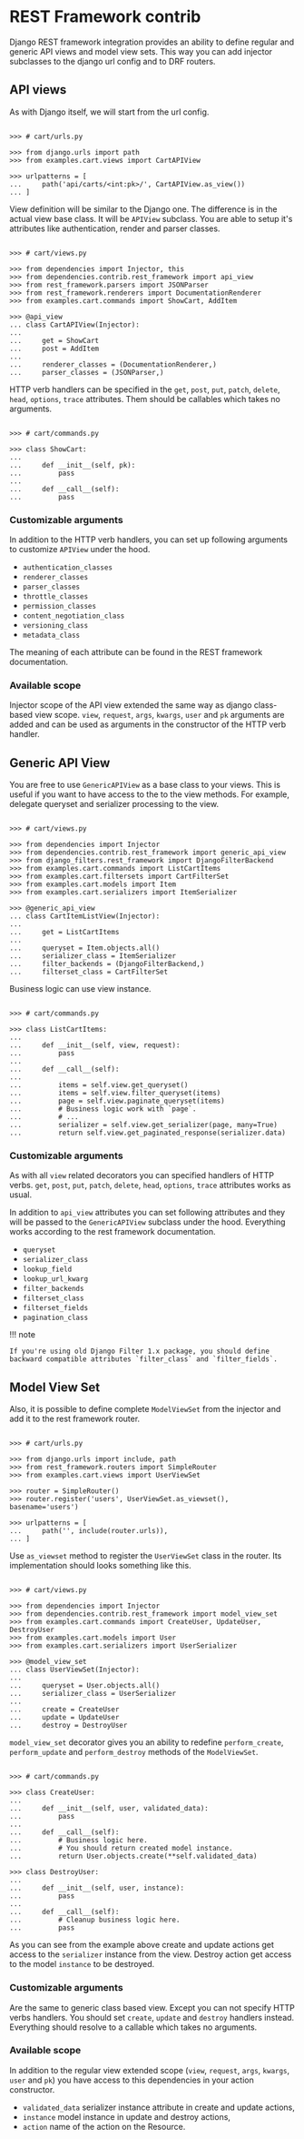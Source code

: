 # REST Framework contrib

Django REST framework integration provides an ability to define regular
and generic API views and model view sets. This way you can add injector
subclasses to the django url config and to DRF routers.

## API views

As with Django itself, we will start from the url config.

```pycon

>>> # cart/urls.py

>>> from django.urls import path
>>> from examples.cart.views import CartAPIView

>>> urlpatterns = [
...     path('api/carts/<int:pk>/', CartAPIView.as_view())
... ]

```

View definition will be similar to the Django one. The difference is in
the actual view base class. It will be `APIView` subclass. You are able
to setup it's attributes like authentication, render and parser classes.

```pycon

>>> # cart/views.py

>>> from dependencies import Injector, this
>>> from dependencies.contrib.rest_framework import api_view
>>> from rest_framework.parsers import JSONParser
>>> from rest_framework.renderers import DocumentationRenderer
>>> from examples.cart.commands import ShowCart, AddItem

>>> @api_view
... class CartAPIView(Injector):
...
...     get = ShowCart
...     post = AddItem
...
...     renderer_classes = (DocumentationRenderer,)
...     parser_classes = (JSONParser,)

```

HTTP verb handlers can be specified in the `get`, `post`, `put`,
`patch`, `delete`, `head`, `options`, `trace` attributes. Them should be
callables which takes no arguments.

```pycon

>>> # cart/commands.py

>>> class ShowCart:
...
...     def __init__(self, pk):
...         pass
...
...     def __call__(self):
...         pass

```

### Customizable arguments

In addition to the HTTP verb handlers, you can set up following
arguments to customize `APIView` under the hood.

- `authentication_classes`
- `renderer_classes`
- `parser_classes`
- `throttle_classes`
- `permission_classes`
- `content_negotiation_class`
- `versioning_class`
- `metadata_class`

The meaning of each attribute can be found in the REST framework
documentation.

### Available scope

Injector scope of the API view extended the same way as django
class-based view scope. `view`, `request`, `args`, `kwargs`, `user` and
`pk` arguments are added and can be used as arguments in the constructor
of the HTTP verb handler.

## Generic API View

You are free to use `GenericAPIView` as a base class to your views. This
is useful if you want to have access to the to the view methods. For
example, delegate queryset and serializer processing to the view.

```pycon

>>> # cart/views.py

>>> from dependencies import Injector
>>> from dependencies.contrib.rest_framework import generic_api_view
>>> from django_filters.rest_framework import DjangoFilterBackend
>>> from examples.cart.commands import ListCartItems
>>> from examples.cart.filtersets import CartFilterSet
>>> from examples.cart.models import Item
>>> from examples.cart.serializers import ItemSerializer

>>> @generic_api_view
... class CartItemListView(Injector):
...
...     get = ListCartItems
...
...     queryset = Item.objects.all()
...     serializer_class = ItemSerializer
...     filter_backends = (DjangoFilterBackend,)
...     filterset_class = CartFilterSet

```

Business logic can use view instance.

```pycon

>>> # cart/commands.py

>>> class ListCartItems:
...
...     def __init__(self, view, request):
...         pass
...
...     def __call__(self):
...
...         items = self.view.get_queryset()
...         items = self.view.filter_queryset(items)
...         page = self.view.paginate_queryset(items)
...         # Business logic work with `page`.
...         # ...
...         serializer = self.view.get_serializer(page, many=True)
...         return self.view.get_paginated_response(serializer.data)

```

### Customizable arguments

As with all `view` related decorators you can specified handlers of HTTP
verbs. `get`, `post`, `put`, `patch`, `delete`, `head`, `options`,
`trace` attributes works as usual.

In addition to `api_view` attributes you can set following attributes
and they will be passed to the `GenericAPIView` subclass under the hood.
Everything works according to the rest framework documentation.

- `queryset`
- `serializer_class`
- `lookup_field`
- `lookup_url_kwarg`
- `filter_backends`
- `filterset_class`
- `filterset_fields`
- `pagination_class`

!!! note

    If you're using old Django Filter 1.x package, you should define
    backward compatible attributes `filter_class` and `filter_fields`.

## Model View Set

Also, it is possible to define complete `ModelViewSet` from the injector
and add it to the rest framework router.

```pycon

>>> # cart/urls.py

>>> from django.urls import include, path
>>> from rest_framework.routers import SimpleRouter
>>> from examples.cart.views import UserViewSet

>>> router = SimpleRouter()
>>> router.register('users', UserViewSet.as_viewset(), basename='users')

>>> urlpatterns = [
...     path('', include(router.urls)),
... ]

```

Use `as_viewset` method to register the `UserViewSet` class in the
router. Its implementation should looks something like this.

```pycon

>>> # cart/views.py

>>> from dependencies import Injector
>>> from dependencies.contrib.rest_framework import model_view_set
>>> from examples.cart.commands import CreateUser, UpdateUser, DestroyUser
>>> from examples.cart.models import User
>>> from examples.cart.serializers import UserSerializer

>>> @model_view_set
... class UserViewSet(Injector):
...
...     queryset = User.objects.all()
...     serializer_class = UserSerializer
...
...     create = CreateUser
...     update = UpdateUser
...     destroy = DestroyUser

```

`model_view_set` decorator gives you an ability to redefine
`perform_create`, `perform_update` and `perform_destroy` methods of the
`ModelViewSet`.

```pycon

>>> # cart/commands.py

>>> class CreateUser:
...
...     def __init__(self, user, validated_data):
...         pass
...
...     def __call__(self):
...         # Business logic here.
...         # You should return created model instance.
...         return User.objects.create(**self.validated_data)

>>> class DestroyUser:
...
...     def __init__(self, user, instance):
...         pass
...
...     def __call__(self):
...         # Cleanup business logic here.
...         pass

```

As you can see from the example above create and update actions get
access to the `serializer` instance from the view. Destroy action get
access to the model `instance` to be destroyed.

### Customizable arguments

Are the same to generic class based view. Except you can not specify
HTTP verbs handlers. You should set `create`, `update` and `destroy`
handlers instead. Everything should resolve to a callable which takes no
arguments.

### Available scope

In addition to the regular view extended scope (`view`, `request`,
`args`, `kwargs`, `user` and `pk`) you have access to this dependencies
in your action constructor.

- `validated_data` serializer instance attribute in create and update
  actions,
- `instance` model instance in update and destroy actions,
- `action` name of the action on the Resource.
